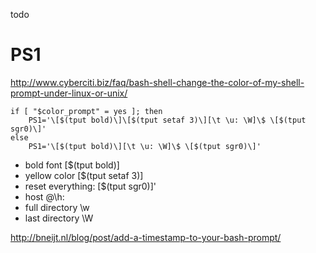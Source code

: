 todo


# PS1
<http://www.cyberciti.biz/faq/bash-shell-change-the-color-of-my-shell-prompt-under-linux-or-unix/>

```
if [ "$color_prompt" = yes ]; then
    PS1='\[$(tput bold)\]\[$(tput setaf 3)\][\t \u: \W]\$ \[$(tput sgr0)\]'
else
    PS1='\[$(tput bold)\][\t \u: \W]\$ \[$(tput sgr0)\]'
```

- bold font [$(tput bold)]
- yellow color [$(tput setaf 3)]
- reset everything: [$(tput sgr0)]'
- host @\h:
- full directory \w
- last directory \W

<http://bneijt.nl/blog/post/add-a-timestamp-to-your-bash-prompt/>
